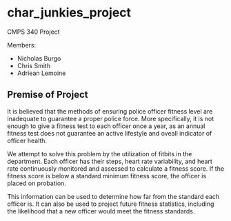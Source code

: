 # char_junkies_project
CMPS 340 Project

Members:
- Nicholas Burgo
- Chris Smith
- Adriean Lemoine

## Premise of Project

It is believed that the methods of ensuring police officer fitness level are inadequate to guarantee a proper police force. More specifically, it is not enough to give a fitness test to each officer once a year, as an annual fitness test does not guarantee an active lifestyle and oveall indicator of officer health. 

We attempt to solve this problem by the utilization of fitbits in the department. Each officer has their steps, heart rate variability, and heart rate continuously monitored and assessed to calculate a fitness score. If the fitness score is below a standard minimum fitness score, the officer is placed on probation. 

This information can be used to determine how far from the standard each officer is. It can 
also be used to project future fitness statistics, including the likelihood that a new officer would meet the fitness standards.
